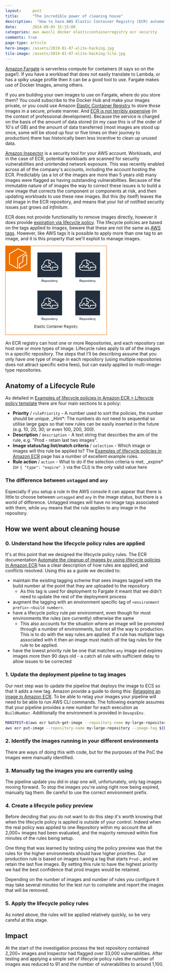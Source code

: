 ```yaml
---
layout: 	post
title:  	"The incredible power of cleaning house"
description:  "How to have AWS Elastic Container Registry (ECR) automatically expire your old images for fun, savings and security"
date:   	2024-09-03 15:15:00
categories: aws awscli docker elasticcontainerregistry ecr security
comments: true
page-type: article
hero-image: /assets/2019-01-07-elite-hacking.jpg
tile-image: /assets/2019-01-07-elite-hacking-tile.jpg
---
```


[Amazon Fargate](https://aws.amazon.com/fargate/) is serverless compute for containers (it says so on the page!). If you have a workload that does not easily translate to Lambda, or has a spiky usage profile then it can be a good tool to use. Fargate makes use of Docker Images, among others.

If you are building your own images to use on Fargate, where do you store them? You could subscribe to the Docker Hub and make your images private, or you could use Amazon [Elastic Container Registry](https://aws.amazon.com/ecr/) to store those images in a secure, private manner. And [ECR is not terribly expensive](https://aws.amazon.com/ecr/pricing/) (in the context of professional development). Because the service is charged on the basis of the amount of data stored (in my case this is of the order of 10's of GB) and the amount of data transferred (most images are stood up once, some will be stood up four or five times on their journey to production) there has historically been less incentive to clean up unused data.

[Amazon Inspector](https://aws.amazon.com/inspector/) is a security tool for your AWS account. Workloads, and in the case of ECR, potential workloads are scanned for security vulnerabilities and unintended network exposure. This was recently enabled across all of the company's accounts, including the account hosting the ECR. Predictably (as a lot of the images are more than 5 years old) many images were flagged as having outstanding vulnerabilities. Because of the immutable nature of of images the way to correct these issues is to build a _new_ image that corrects the component or components at risk, and then updating workloads to use these new images. But this (by itself) leaves the old image in the ECR repository, and means that your list of notified security issues just grows _ad infinitum_.

ECR does not provide functionality to remove images directly, however it does provide [expiration via lifecycle policy](https://docs.aws.amazon.com/AmazonECR/latest/userguide/LifecyclePolicies.html). The lifecycle policies are based on the tags applied to images, beware that these are not the same as [AWS tags](https://docs.aws.amazon.com/whitepapers/latest/tagging-best-practices/what-are-tags.html). However, like AWS tags it is possible to apply more than one tag to an image, and it is this property that we'll exploit to manage images.

![Diagram showing an ECR registry hosting many repositories](/assets/2024-09-03-ecr-diagram.png)

An ECR registry can host one or more Repositories, and each repository can host one or more types of image. Lifecycle rules apply to _all_ of the images in a specific repository. The steps that I'll be describing assume that you only have one type of image in each repository (using multiple repositories does not attract specific extra fees), but can easily applied to multi-image-type repositories.

## Anatomy of a Lifecycle Rule

As detailed in [Examples of lifecycle policies in Amazon ECR > Lifecycle policy template](https://docs.aws.amazon.com/AmazonECR/latest/userguide/lifecycle_policy_examples.html#lifecycle_policy_syntax) there are four main sections to a policy:

* **Priority** / `rulePriority` - A number used to sort the policies, the number should be unique. _Hint*: The numbers do not need to sequential so utilise large gaps so that new rules can be easily inserted in the future (e.g. 10, 20, 30; or even 100, 200, 300).
* **Description** / `description` - A text string that describes the aim of the rule, e.g. "Prod - retain last two images".
* **Image status/tag list/match criteria** / `selection` - Which image or images will this rule be applied to? The [Examples of lifecycle policies in Amazon ECR](https://docs.aws.amazon.com/AmazonECR/latest/userguide/lifecycle_policy_examples.html) page has a number of excellent example rules.
* **Rule action** / `action` - What to do if the selection criteria is met, _expire* (or `{ "type": "expire" }` via the CLI) is the only valid value here

### The difference between `untagged` and `any`

Especially if you setup a rule in the AWS console it can appear that there is little to choose between `untagged` and `any` in the image status, but there is a world of difference. Untagged images will have _no_ image tags associated with them, while `any` means that the rule applies to any image in the repository.

## How we went about cleaning house

### 0. Understand how the lifecycle policy rules are applied

It's at this point that we designed the lifecycle policy rules. The ECR documentation [Automate the cleanup of images by using lifecycle policies in Amazon ECR](https://docs.aws.amazon.com/AmazonECR/latest/userguide/LifecyclePolicies.html) has a clear description of how rules are applied, and conflicts resolved. Using this as a guide we decided to:

* maintain the existing tagging scheme that sees images tagged with the build number at the point that they are uploaded to the repository
  * As this tag is used for deployment to Fargate it meant that we didn't need to update the rest of the deployment process
* augment the tagging with an environment specific tag of `<environment prefix>-<build number>`.
* have a lifecycle policy rule per environment, even though for most environments the rules (are currently) otherwise the same
  * This also accounts for the situation where an image will be promoted through a number of environments, but not all the way to production. This is to do with the way rules are applied. If a rule has multiple tags associated with it then an image must match _all_ the tag rules for the rule to be applied.
* have the lowest priority rule be one that matches `any` image and expires images more then 90 days old - a catch all rule with sufficient delay to allow issues to be corrected

### 1. Update the deployment pipeline to tag images

Our next step was to update the pipeline that deploys the image to ECS so that it adds a new tag. Amazon provide a guide to doing this: [Retagging an image in Amazon ECR](https://docs.aws.amazon.com/AmazonECR/latest/userguide/image-retag.html). To be able to retag your images your pipeline will need to be able to run AWS CLI commands. The following example assumes that your pipeline provides a new number for each execution as `BuildNumber`. Additionally the environment is provided in `DevopsEnv`.

```bash
MANIFEST=$(aws ecr batch-get-image --repository-name my-large-repository --image-ids imageTag=$(BuildNumber) --output text --query 'images[].imageManifest')
aws ecr put-image --repository-name my-large-repository --image-tag ${DevopsEnv}-$(BuildNumber) --image-manifest "$MANIFEST"  
```

### 2. Identify the images running in your different environments

There are ways of doing this with code, but for the purposes of the PoC the images were manually identified.

### 3. Manually tag the images you are currently using

The pipeline update you did in stap one will, unfortunately, only tag images moving forward. To stop the images you're using right now being expired, manually tag them. Be careful to use the correct environment prefix.

### 4. Create a lifecycle policy preview

Before deciding that you do not want to do this step it's worth knowing that when the lifecycle policy is applied is outside of your control. Indeed when the real policy was applied to one Repository within my account the all 2,000+ images had been evaluated, and the majority removed within five minutes of the rules being setup.

One thing that was learned by testing using the policy preview was that the rules for the higher environments should have higher priorities. Our production rule is based on images having a tag that starts `Prod-`, and we retain the last five images. By setting this rule to have the highest priority we had the best confidence that prod images would be retained.

Depending on the number of images and number of rules you configure it may take several minutes for the test run to complete and report the images that will be removed.

### 5. Apply the lifecycle policy rules

As noted above, the rules will be applied relatively quickly, so be very careful at this stage.

## Impact

At the start of the investigation process the test repository contained 2,200+ images and Inspector had flagged over 33,000 vulnerabilities. After testing and applying a simple set of lifecycle policy rules the number of images was reduced to 91 and the number of vulnerabilities to around 1,100.